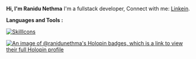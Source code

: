 **Hi, I'm Ranidu Nethma** I'm a fullstack developer, Connect with me: [Linkein](www.linkedin.com/in/ranidunethma).

**Languages and Tools :**

[![SkillIcons](https://skillicons.dev/icons?i=java,express,figma,tailwind,github,ts,spring,js,linux,mongodb,mysql,nodejs,postgres,postman,prisma,react,idea,css,html,ubuntu,vite,vscode,git)](https://github.com/RaniduNethma)<br/>

[![An image of @ranidunethma's Holopin badges, which is a link to view their full Holopin profile](https://holopin.me/ranidunethma)](https://holopin.io/@ranidunethma)
